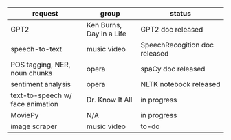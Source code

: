 | request                       | group                     | status      |
|-------------------------------|---------------------------|-------------|
| GPT2                          | Ken Burns, Day in a Life | GPT2 doc released |
| speech-to-text                | music video         | SpeechRecogition doc released |
| POS tagging, NER, noun chunks | opera               |    spaCy doc released     |
| sentiment analysis | opera               |    NLTK notebook released     |
| text-to-speech w/ face animation | Dr. Know It All | in progress |
| MoviePy                 | N/A         | in progress        |
| image scraper                 | music video         | to-do        |

